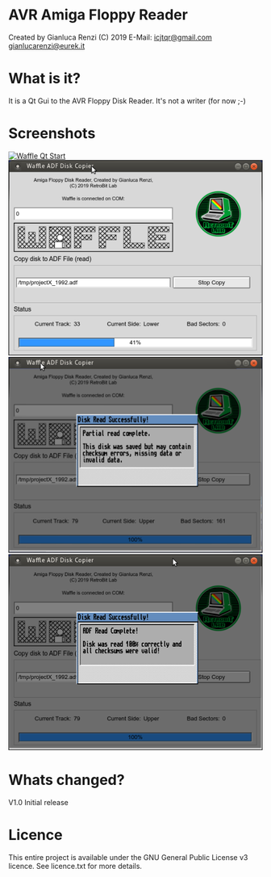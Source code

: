 # AVR Amiga Floppy Reader
Created by Gianluca Renzi (C) 2019
E-Mail:
<icjtqr@gmail.com>
<gianlucarenzi@eurek.it>

# What is it?
It is a Qt Gui to the AVR Floppy Disk Reader. It's not a writer (for now ;-)

# Screenshots
[![Waffle Qt Start](ArduinoFloppyDiskReader/ArduinoFloppyReader/AVRFloppyReaderQt/images/waffle-qt-start.png "Waffle Qt Start")](#features)
[![Waffle Qt While Copying](ArduinoFloppyReader/AVRFloppyReaderQt/images/waffle-qt-while-copying.png "Waffle Qt While Copying")](#features)
[![Waffle Qt Some Errors](ArduinoFloppyReader/AVRFloppyReaderQt/images/waffle-qt-some-errors.png "Waffle Qt Some Errors")](#features)
[![Waffle Qt Perfect Reading](ArduinoFloppyReader/AVRFloppyReaderQt/images/waffle-qt-perfect-reading.png "Waffle Qt Perfect Reading")](#features)

# Whats changed?
V1.0 Initial release

# Licence
This entire project is available under the GNU General Public License v3 licence.
See licence.txt for more details.

